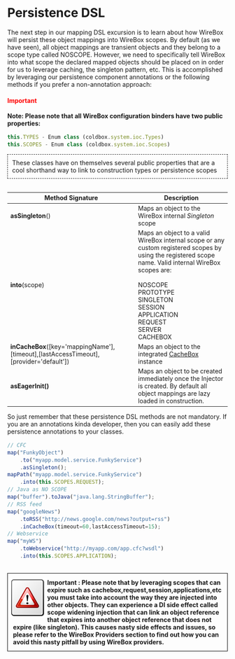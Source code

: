 # Persistence DSL

The next step in our mapping DSL excursion is to learn about how WireBox will persist these object mappings into WireBox scopes. By default (as we have seen), all object mappings are transient objects and they belong to a scope type called NOSCOPE. However, we need to specifically tell WireBox into what scope the declared mapped objects should be placed on in order for us to leverage caching, the singleton pattern, etc. This is accomplished by leveraging our persistence component annotations or the following methods if you prefer a non-annotation approach:

<h4 style="color:red">Important</h4>

<b>Note: Please note that all WireBox configuration binders have two public properties:</b>
```javascript
this.TYPES - Enum class (coldbox.system.ioc.Types)
this.SCOPES - Enum class (coldbox.system.ioc.Scopes)
```
<div style="border:1px dashed">
    <p style="margin:10px">
These classes have on themselves several public properties that are a cool shorthand way to link to construction types or persistence scopes
    </p>
</div>
<br>

|Method Signature|Description|
|--|--|
|<b>asSingleton</b>()|Maps an object to the WireBox internal <i>Singleton</i> scope|
|<b>into</b>(scope) |Maps an object to a valid WireBox internal scope or any custom registered scopes by using the registered scope name. Valid internal WireBox scopes are:<br><br>NOSCOPE<br>PROTOTYPE<br>SINGLETON<br>SESSION<br>APPLICATION<br>REQUEST<br>SERVER <br>CACHEBOX|
|<b>inCacheBox</b>([key='mappingName'],[timeout],[lastAccessTimeout],[provider='default'])|Maps an object to the integrated <a href="wiki/CacheBox.cfm">CacheBox</a> instance|
|<b>asEagerInit()</b> |Maps an object to be created immediately once the Injector is created. By default all object mappings are lazy loaded in construction.|

So just remember that these persistence DSL methods are not mandatory. If you are an annotations kinda developer, then you can easily add these persistence annotations to your classes.

```javascript
// CFC
map("FunkyObject")
	.to("myapp.model.service.FunkyService")
	.asSingleton();
mapPath("myapp.model.service.FunkyService")
	.into(this.SCOPES.REQUEST);
// Java as NO SCOPE
map("buffer").toJava("java.lang.StringBuffer");
// RSS feed
map("googleNews")
	.toRSS("http://news.google.com/news?output=rss")
	.inCacheBox(timeout=60,lastAccessTimeout=15);
// Webservice
map("myWS")
	.toWebservice("http://myapp.com/app.cfc?wsdl")
	.into(this.SCOPES.APPLICATION);
```
<br>
<div style="border: 1px solid black">
<img src="../images/icon_important.png" width="18%" style="float:left;margin-top:10px"><p style="margin:12px"><b>
Important : Please note that by leveraging scopes that can expire such as cachebox,request,session,applications,etc you must take into account the way they are injected into other objects. They can experience a DI side effect called scope widening injection that can link an object reference that expires into another object reference that does not expire (like singleton). This causes nasty side effects and issues, so please refer to the WireBox Providers section to find out how you can avoid this nasty pitfall by using WireBox providers.  </b></p>
<div style="clear:both"></div>
</div>
<br>
